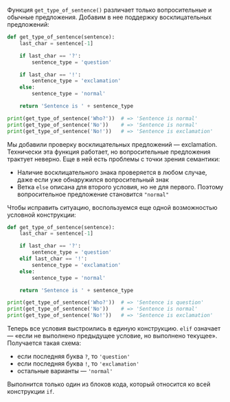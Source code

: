 
Функция `get_type_of_sentence()` различает только вопросительные и обычные предложения. Добавим в нее поддержку восклицательных предложений:

```python
def get_type_of_sentence(sentence):
    last_char = sentence[-1]

    if last_char == '?':
        sentence_type = 'question'

    if last_char == '!':
        sentence_type = 'exclamation'
    else:
        sentence_type = 'normal'

    return 'Sentence is ' + sentence_type

print(get_type_of_sentence('Who?'))  # => 'Sentence is normal'
print(get_type_of_sentence('No'))    # => 'Sentence is normal'
print(get_type_of_sentence('No!'))   # => 'Sentence is exclamation'
```

Мы добавили проверку восклицательных предложений — exclamation. Технически эта функция работает, но вопросительные предложения трактует неверно. Еще в ней есть проблемы с точки зрения семантики:

* Наличие восклицательного знака проверяется в любом случае, даже если уже обнаружился вопросительный знак
* Ветка `else` описана для второго условия, но не для первого. Поэтому вопросительное предложение становится `"normal"`

Чтобы исправить ситуацию, воспользуемся еще одной возможностью условной конструкции:

```python
def get_type_of_sentence(sentence):
    last_char = sentence[-1]

    if last_char == '?':
        sentence_type = 'question'
    elif last_char == '!':
        sentence_type = 'exclamation'
    else:
        sentence_type = 'normal'

    return 'Sentence is ' + sentence_type

print(get_type_of_sentence('Who?'))  # => 'Sentence is question'
print(get_type_of_sentence('No'))    # => 'Sentence is normal'
print(get_type_of_sentence('No!'))   # => 'Sentence is exclamation'
```

Теперь все условия выстроились в единую конструкцию. `elif` означает — «если не выполнено предыдущее условие, но выполнено текущее». Получается такая схема:

* если последняя буква `?`, то `'question'`
* если последняя буква `!`, то `'exclamation'`
* остальные варианты — `'normal'`

Выполнится только один из блоков кода, который относится ко всей конструкции `if`.
